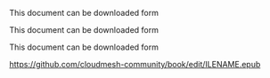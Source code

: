 

This document can be downloaded form




This document can be downloaded form




This document can be downloaded form


<https://github.com/cloudmesh-community/book/edit/ILENAME.epub>
